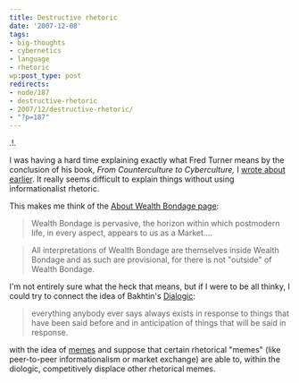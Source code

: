```yaml
---
title: Destructive rhetoric
date: '2007-12-08'
tags:
- big-thoughts
- cybernetics
- language
- rhetoric
wp:post_type: post
redirects:
- node/187
- destructive-rhetoric
- 2007/12/destructive-rhetoric/
- "?p=187"
---
```


.!.

I was having a hard time explaining exactly what Fred Turner means by the conclusion of his book, _From Counterculture to Cyberculture,_ I [wrote about earlier](http://island94.org/close-machine). It really seems difficult to explain things without using informationalist rhetoric.

This makes me think of the [About Wealth Bondage page](http://www.wealthbondage.com/2005/05/the_constructio.html):

>

> Wealth Bondage is pervasive, the horizon within which postmodern life, in every aspect, appears to us as a Market....

> All interpretations of Wealth Bondage are themselves inside Wealth Bondage and as such are provisional, for there is not "outside" of Wealth Bondage.

I'm not entirely sure what the heck that means, but if I were to be all thinky, I could try to connect the idea of Bakhtin's [Dialogic](http://en.wikipedia.org/wiki/Dialogism):

>

> everything anybody ever says always exists in response to things that have been said before and in anticipation of things that will be said in response.

with the idea of [memes](http://en.wikipedia.org/wiki/Meme) and suppose that certain rhetorical "memes" (like peer-to-peer informationalism or market exchange) are able to, within the diologic, competitively displace other rhetorical memes.
